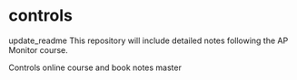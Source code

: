 # controls
update_readme
This repository will include detailed notes following the AP Monitor course.

Controls online course and book notes
master
